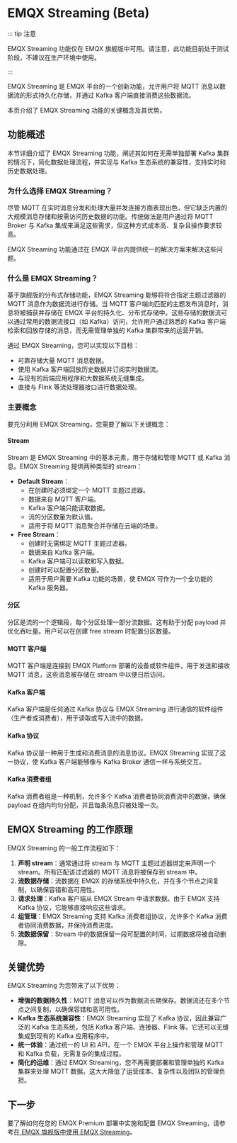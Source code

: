 # EMQX Streaming (Beta)

::: tip 注意

EMQX Streaming 功能仅在 EMQX 旗舰版中可用。请注意，此功能目前处于测试阶段，不建议在生产环境中使用。

:::

EMQX Streaming 是 EMQX 平台的一个创新功能，允许用户将 MQTT 消息以数据流的形式持久化存储，并通过 Kafka 客户端直接消费这些数据流。

本页介绍了 EMQX Streaming 功能的关键概念及其优势。

## 功能概述

本节详细介绍了 EMQX Streaming 功能，阐述其如何在无需单独部署 Kafka 集群的情况下，简化数据处理流程，并实现与 Kafka 生态系统的兼容性，支持实时和历史数据处理。

### 为什么选择 EMQX Streaming？

尽管 MQTT 在实时消息分发和处理大量并发连接方面表现出色，但它缺乏内置的大规模消息存储和按需访问历史数据的功能。传统做法是用户通过将 MQTT Broker 与 Kafka 集成来满足这些需求，但这种方式成本高、复杂且操作要求较高。

EMQX Streaming 功能通过在 EMQX 平台内提供统一的解决方案来解决这些问题。

### 什么是 EMQX Streaming？

基于旗舰版的分布式存储功能，EMQX Streaming 能够将符合指定主题过滤器的 MQTT 消息作为数据流进行存储。当 MQTT 客户端向匹配的主题发布消息时，消息将被捕获并存储在 EMQX 平台的持久化、分布式存储中。这些存储的数据流可以通过常用的数据流接口（如 Kafka）访问，允许用户通过熟悉的 Kafka 客户端检索和回放存储的消息，而无需管理单独的 Kafka 集群带来的运营开销。

通过 EMQX Streaming，您可以实现以下目标：

- 可靠存储大量 MQTT 消息数据。
- 使用 Kafka 客户端回放历史数据并订阅实时数据流。
- 与现有的后端应用程序和大数据系统无缝集成。
- 直接与 Flink 等流处理器接口进行数据处理。

### 主要概念

要充分利用 EMQX Streaming，您需要了解以下关键概念：

#### Stream

Stream 是 EMQX Streaming 中的基本元素，用于存储和管理 MQTT 或 Kafka 消息。EMQX Streaming 提供两种类型的 stream：

- **Default Stream**：
  - 在创建时必须绑定一个 MQTT 主题过滤器。
  - 数据来自 MQTT 客户端。
  - Kafka 客户端只能读取数据。
  - 流的分区数量为默认值。
  - 适用于将 MQTT 消息聚合并存储在云端的场景。
- **Free Stream**：
  - 创建时无需绑定 MQTT 主题过滤器。
  - 数据来自 Kafka 客户端。
  - Kafka 客户端可以读取和写入数据。
  - 创建时可以配置分区数量。
  - 适用于用户需要 Kafka 功能的场景，使 EMQX 可作为一个全功能的 Kafka 服务器。

#### 分区

分区是流的一个逻辑段，每个分区处理一部分流数据。这有助于分配 payload 并优化吞吐量。用户可以在创建 free stream 时配置分区数量。

#### MQTT 客户端

MQTT 客户端是连接到 EMQX Platform 部署的设备或软件组件，用于发送和接收 MQTT 消息，这些消息被存储在 stream 中以便日后访问。

#### Kafka 客户端

Kafka 客户端是任何通过 Kafka 协议与 EMQX Streaming 进行通信的软件组件（生产者或消费者），用于读取或写入流中的数据。

#### Kafka 协议

Kafka 协议是一种用于生成和消费消息的消息协议。EMQX Streaming 实现了这一协议，使 Kafka 客户端能够像与 Kafka Broker 通信一样与系统交互。

#### Kafka 消费者组

Kafka 消费者组是一种机制，允许多个 Kafka 消费者协同消费流中的数据，确保 payload 在组内均匀分配，并且每条消息只被处理一次。

## EMQX Streaming 的工作原理

EMQX Streaming 的一般工作流程如下：

1. **声明 stream**：通常通过将 stream 与 MQTT 主题过滤器绑定来声明一个 stream。所有匹配该过滤器的 MQTT 消息将被保存到 stream 中。
2. **流数据存储**：流数据在 EMQX 的存储系统中持久化，并在多个节点之间复制，以确保容错和高可用性。
3. **请求处理**：Kafka 客户端从 EMQX Stream 中请求数据。由于 EMQX 支持 Kafka 协议，它能够直接响应这些请求。
4. **组管理**：EMQX Streaming 支持 Kafka 消费者组协议，允许多个 Kafka 消费者协同消费数据，并保持消费进度。
5. **流数据保留**：Stream 中的数据保留一段可配置的时间，过期数据将被自动删除。

## 关键优势

EMQX Streaming 为您带来了以下优势：

- **增强的数据持久性**：MQTT 消息可以作为数据流长期保存。数据流还在多个节点之间复制，以确保容错和高可用性。
- **Kafka 生态系统兼容性**：EMQX Streaming 实现了 Kafka 协议，因此兼容广泛的 Kafka 生态系统，包括 Kafka 客户端、连接器、Flink 等。它还可以无缝集成到现有的 Kafka 应用程序中。
- **统一体验**：通过统一的 UI 和 API，在一个 EMQX 平台上操作和管理 MQTT 和 Kafka 负载，无需复杂的集成过程。
- **简化的运维**：通过 EMQX Streaming，您不再需要部署和管理单独的 Kafka 集群来处理 MQTT 数据。这大大降低了运营成本、复杂性以及团队的管理负担。

## 下一步

要了解如何在您的 EMQX Premium 部署中实施和配置 EMQX Streaming，请参考[在 EMQX 旗舰版中使用 EMQX Streaming](./use_emqx_streaming.md)。
